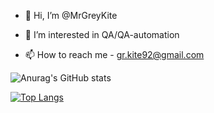 - 👋 Hi, I’m @MrGreyKite
- 👀 I’m interested in QA/QA-automation

- 📫 How to reach me - gr.kite92@gmail.com

![Anurag's GitHub stats](https://github-readme-stats.vercel.app/api?username=MrGreyKite&count_private=true&show_icons=true&theme=nightowl)

[![Top Langs](https://github-readme-stats.vercel.app/api/top-langs/?username=MrGreyKite)](https://github.com/anuraghazra/github-readme-stats)


